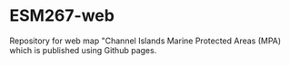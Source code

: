 # ESM267-web
Repository for web map "Channel Islands Marine Protected Areas (MPA) which is published using Github pages. 
